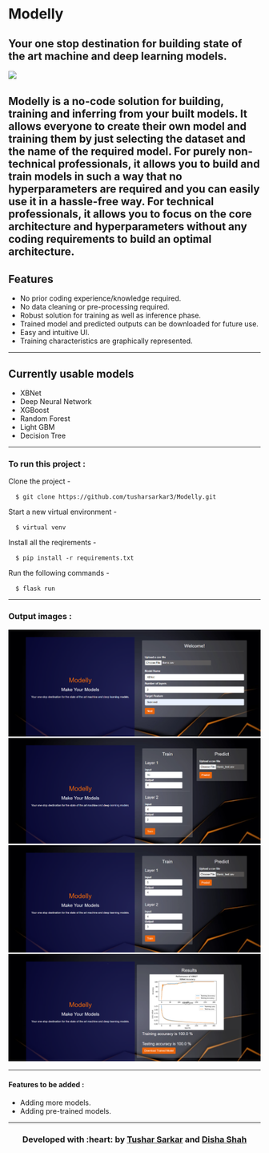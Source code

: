 # Modelly 
## Your one stop destination for building state of the art machine and deep learning models.

[![](https://img.shields.io/badge/Made_with-PyTorch-res?style=for-the-badge&logo=pytorch)](https://pytorch.org/ "PyTorch")

Modelly is a no-code solution for building, training and inferring from your built models. It allows everyone to create their own model and 
training them by just selecting the dataset and the name of the required
 model. For purely non-technical professionals, it allows you to build 
and train models in such a way that no hyperparameters are required 
and you can easily use it in a hassle-free way. For technical 
professionals, it allows you to focus on the core architecture and 
hyperparameters without any coding requirements to build an optimal 
architecture.
---

## Features

- No prior coding experience/knowledge required.
- No data cleaning or pre-processing required.
- Robust solution for training as well as inference phase.
- Trained model and predicted outputs can be downloaded for future use.
- Easy and intuitive UI.
- Training characteristics are graphically represented.

---

## Currently usable models

- XBNet
- Deep Neural Network
- XGBoost
- Random Forest
- Light GBM
- Decision Tree

---

### To run this project :

Clone the project -
```
  $ git clone https://github.com/tusharsarkar3/Modelly.git
```
  
Start a new virtual environment -
```
  $ virtual venv
 ``` 

Install all the reqirements -
```
  $ pip install -r requirements.txt
 ``` 
Run the following commands -

``` 
  $ flask run
``` 

---
### Output images :

![img](screenshots/s1.png)  
![img](screenshots/s2.png)
![img](screenshots/s3.png)  
![img](screenshots/s4.png)

---

 #### Features to be added :
- Adding more models.
- Adding pre-trained models.

---

<h3 align="center"><b>Developed with :heart: by <a href="https://github.com/tusharsarkar3">Tushar Sarkar</a> and <a href="https://github.com/dishaShah01">Disha Shah</a>

